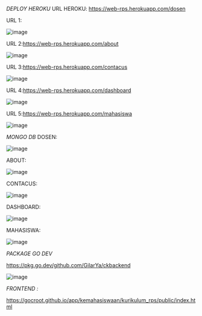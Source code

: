 *DEPLOY HEROKU*
URL HEROKU: https://web-rps.herokuapp.com/dosen

URL 1:

![image](https://user-images.githubusercontent.com/93990041/227790251-853091a1-5af3-4be7-b539-28fa4505dcd8.png)

URL 2:https://web-rps.herokuapp.com/about

![image](https://user-images.githubusercontent.com/93990041/227790276-63d7eee2-a5bf-4430-b6c5-bd22a0756daf.png)

URL 3:https://web-rps.herokuapp.com/contacus

![image](https://user-images.githubusercontent.com/93990041/227790366-6ca490da-93ac-4f27-91a3-d22f9153e85d.png)

URL 4:https://web-rps.herokuapp.com/dashboard

![image](https://user-images.githubusercontent.com/93990041/227790396-5f0b00e8-2f7d-4fef-a505-9d4811d3b667.png)

URL 5:https://web-rps.herokuapp.com/mahasiswa

![image](https://user-images.githubusercontent.com/93990041/227790452-8d5165a3-ea6c-43b1-9230-40857a67a8b9.png)

*MONGO DB*
DOSEN:

![image](https://user-images.githubusercontent.com/93990041/227795029-c20172b8-3d10-4142-9def-61c6400a6714.png)

ABOUT:

![image](https://user-images.githubusercontent.com/93990041/227795036-8d2ce789-eaef-4766-958c-c9c273745ba0.png)

CONTACUS:

![image](https://user-images.githubusercontent.com/93990041/227795040-79d5ceff-5ca8-4d41-ad76-d24bccec10a1.png)

DASHBOARD:

![image](https://user-images.githubusercontent.com/93990041/227795046-27b3787a-69e5-4fc7-a5f5-175293304b7b.png)

MAHASISWA:

![image](https://user-images.githubusercontent.com/93990041/227795054-e845e72f-54bc-4794-801f-4b440320d4f9.png)

*PACKAGE GO DEV*

https://pkg.go.dev/github.com/GilarYa/ckbackend

![image](https://user-images.githubusercontent.com/93990041/227795104-843315c3-bf67-40ee-a350-3efcbf4ceeac.png)

*FRONTEND :*

https://gocroot.github.io/app/kemahasiswaan/kurikulum_rps/public/index.html
